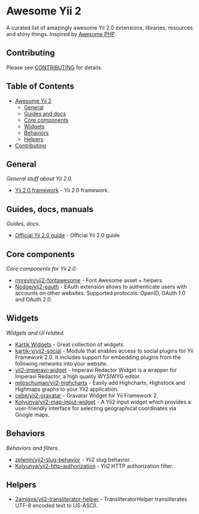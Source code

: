 # Awesome Yii 2
A curated list of amazingly awesome Yii 2.0 extensions, libraries, resources and shiny things. Inspired by [Awesome PHP](https://github.com/ziadoz/awesome-php).

## Contributing
Please see [CONTRIBUTING](https://github.com/hauntd/awesome-yii2/blob/master/CONTRIBUTING.md) for details.

## Table of Contents
- [Awesome Yii 2](#awesome-yii2)
	- [General](#general)
	- [Guides and docs](#guides-docs-manuals)
	- [Core components](#core-components)
	- [Widgets](#widgets)
	- [Behaviors](#behaviors)
	- [Helpers](#helpers)
- [Contributing](#contributing)

## General
*General stuff about Yii 2.0.*

* [Yii 2.0 framework](https://github.com/yiisoft/yii2) - Yii 2.0 framework.


## Guides, docs, manuals
*Guides, docs.*

* [Official Yii 2.0 guide](http://www.yiiframework.com/doc-2.0/guide-index.html) - Official Yii 2.0 guide

## Core components
*Core components for Yii 2.0.*

* [rmrevin/yii2-fontawesome](https://github.com/rmrevin/yii2-fontawesome) - Font Awesome asset + helpers.
* [Nodge/yii2-eauth](https://github.com/Nodge/yii2-eauth) - EAuth extension allows to authenticate users with accounts on other websites. Supported protocols: OpenID, OAuth 1.0 and OAuth 2.0.

## Widgets
*Widgets and UI related.*

* [Kartik Widgets](http://demos.krajee.com/widgets) - Great collection of widgets
* [kartik-v/yii2-social](https://github.com/kartik-v/yii2-social) - Module that enables access to social plugins for Yii Framework 2.0. It includes support for embedding plugins from the following networks into your website.
* [yii2-imperavi-widget](https://github.com/vova07/yii2-imperavi-widget) - Imperavi Redactor Widget is a wrapper for Imperavi Redactor, a high quality WYSIWYG editor.
* [miloschuman/yii2-highcharts](https://github.com/miloschuman/yii2-highcharts) - Easily add Highcharts, Highstock and Highmaps graphs to your Yii2 application.
* [cebe/yii2-gravatar](https://github.com/cebe/yii2-gravatar) - Gravatar Widget for Yii Framework 2.
* [Kolyunya/yii2-map-input-widget](https://github.com/Kolyunya/yii2-map-input-widget) - A Yii2 input widget which provides a user-friendly interface for selecting geographical coordinates via Google maps.

## Behaviors
*Behaviors and filters.*

* [zelenin/yii2-slug-behavior](https://github.com/zelenin/yii2-slug-behavior) - Yii2 slug behavior.
* [Kolyunya/yii2-http-authorization](https://github.com/Kolyunya/yii2-http-authorization) - Yii2 HTTP authorization filter.

## Helpers

* [2amigos/yii2-transliterator-helper](https://github.com/2amigos/yii2-transliterator-helper) - TransliteratorHelper transliterates UTF-8 encoded text to US-ASCII.

